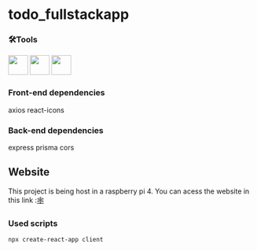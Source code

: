 # todo_fullstackapp

### 🛠Tools
[<img src="https://cdn.jsdelivr.net/gh/devicons/devicon/icons/react/react-original-wordmark.svg" height='40'/>](https://reactjs.org/)
[<img src="https://cdn.jsdelivr.net/gh/devicons/devicon/icons/nodejs/nodejs-original.svg" height='40'/>](https://nodejs.org/en/)
[<img src="https://cdn.jsdelivr.net/gh/devicons/devicon/icons/postgresql/postgresql-original.svg" height='40' />](https://www.postgresql.org/)
                              
### Front-end dependencies
  axios
  react-icons
  

### Back-end dependencies
  express
  prisma
  cors

## Website

This project is being host in a raspberry pi 4. You can acess the website in this link :[🕸️](joaopinto.zapto.org)

### Used scripts 
```bash
npx create-react-app client
```
